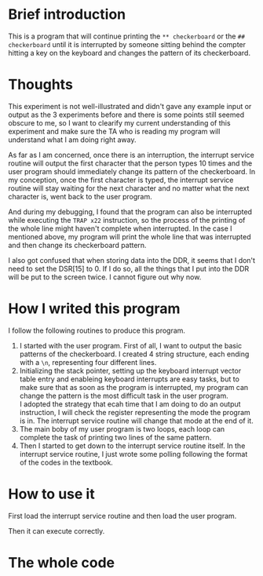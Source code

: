 # Brief introduction
This is a program that will continue printing the `** checkerboard` or the `## checkerboard` until it is interrupted by someone sitting behind the compter hitting a key on the keyboard and changes the pattern of its checkerboard.

# Thoughts
This experiment is not well-illustrated and didn't gave any example input or output as the 3 experiments before and there is some points still seemed obscure to me, so I want to clearify my current understanding of this experiment and make sure the TA who is reading my program will understand what I am doing right away.

As far as I am concerned, once there is an interruption, the interrupt service routine will output the first character that the person types 10 times and the user program should immediately change its pattern of the checkerboard. In my conception, once the first character is typed, the interrupt service routine will stay waiting for the next character and no matter what the next character is, went back to the user program.

And during my debugging, I found that the program can also be interrupted while executing the `TRAP x22` instruction, so the process of the printing of the whole line might haven't complete when interrupted. In the case I mentioned above, my program will print the whole line that was interrupted and then change its checkerboard pattern.

I also got confused that when storing data into the DDR, it seems that I don't need to set the DSR[15] to 0. If I do so, all the things that I put into the DDR will be put to the screen twice. I cannot figure out why now.
# How I writed this program
I follow the following routines to produce this program.
1. I started with the user program. First of all, I want to output the basic patterns of the checkerboard. I created 4 string structure, each ending with a `\n`, representing four different lines.
2. Initializing the stack pointer, setting up the keyboard interrupt vector table entry and enableing keyboard interrupts are easy tasks, but to make sure that as soon as the program is interrupted, my program can change the pattern is the most difficult task in the user program.  
I adopted the strategy that ecah time that I am doing to do an output instruction, I will check the register representing the mode the program is in. The interrupt service routine will change that mode at the end of it.
3. The main boby of my user program is two loops, each loop can complete the task of printing two lines of the same pattern.
4. Then I started to get down to the interrupt service routine itself. In the interrupt service routine, I just wrote some polling following the format of the codes in the textbook.

# How to use it

First load the interrupt service routine and then load the user program.

Then it can execute correctly.

# The whole code
```asm

```
